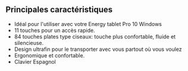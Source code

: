 ## Principales caractéristiques

- Idéal pour l'utiliser avec votre Energy tablet Pro 10 Windows
- 11 touches pour un accès rapide.
- 84 touches plates type ciseaux: touche plus confortable, fluide et silencieuse.
- Design ultrafin pour le transporter avec vous partout où vous voulez
- Ergonomique et confortable.
- Clavier Espagnol




